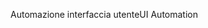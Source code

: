 <span data-ttu-id="b8326-101">Automazione interfaccia utente</span><span class="sxs-lookup"><span data-stu-id="b8326-101">UI Automation</span></span>